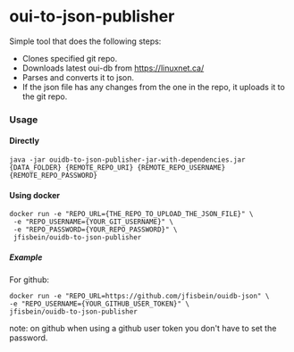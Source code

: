 # oui-to-json-publisher

Simple tool that does the following steps:

+ Clones specified git repo.
+ Downloads latest oui-db from https://linuxnet.ca/
+ Parses and converts it to json.
+ If the json file has any changes from the one in the repo, it uploads it to the git repo.

### Usage

#### Directly
`java -jar ouidb-to-json-publisher-jar-with-dependencies.jar {DATA_FOLDER} {REMOTE_REPO_URI} {REMOTE_REPO_USERNAME} {REMOTE_REPO_PASSWORD}`

#### Using docker
```
docker run -e "REPO_URL={THE_REPO_TO_UPLOAD_THE_JSON_FILE}" \
 -e "REPO_USERNAME={YOUR_GIT_USERNAME}" \
 -e "REPO_PASSWORD={YOUR_REPO_PASSWORD}" \
 jfisbein/ouidb-to-json-publisher
 ```
 
 ##### Example
For github:
 ```
docker run -e "REPO_URL=https://github.com/jfisbein/ouidb-json" \
 -e "REPO_USERNAME={YOUR_GITHUB_USER_TOKEN}" \
 jfisbein/ouidb-to-json-publisher
 
 ```
 note: on github when using a github user token you don't have to set the password.